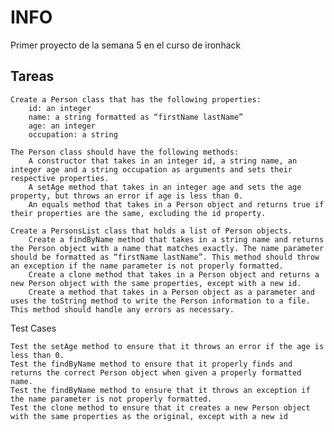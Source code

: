 # INFO

Primer proyecto de la semana 5 en el curso de ironhack

## Tareas

    Create a Person class that has the following properties:
        id: an integer
        name: a string formatted as “firstName lastName”
        age: an integer
        occupation: a string

    The Person class should have the following methods:
        A constructor that takes in an integer id, a string name, an integer age and a string occupation as arguments and sets their respective properties.
        A setAge method that takes in an integer age and sets the age property, but throws an error if age is less than 0.
        An equals method that takes in a Person object and returns true if their properties are the same, excluding the id property.

    Create a PersonsList class that holds a list of Person objects.
        Create a findByName method that takes in a string name and returns the Person object with a name that matches exactly. The name parameter should be formatted as “firstName lastName”. This method should throw an exception if the name parameter is not properly formatted.
        Create a clone method that takes in a Person object and returns a new Person object with the same properties, except with a new id.
        Create a method that takes in a Person object as a parameter and uses the toString method to write the Person information to a file. This method should handle any errors as necessary.

Test Cases

    Test the setAge method to ensure that it throws an error if the age is less than 0.
    Test the findByName method to ensure that it properly finds and returns the correct Person object when given a properly formatted name.
    Test the findByName method to ensure that it throws an exception if the name parameter is not properly formatted.
    Test the clone method to ensure that it creates a new Person object with the same properties as the original, except with a new id
